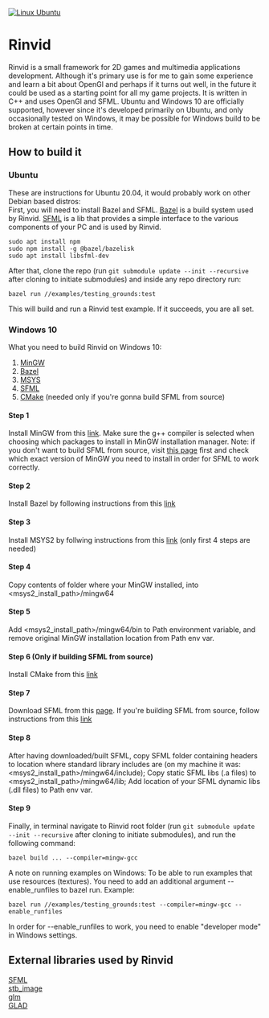 [![Linux Ubuntu](https://github.com/Seviel/Rinvid/actions/workflows/ubuntu_ci.yml/badge.svg)](https://github.com/Seviel/Rinvid/actions/workflows/ubuntu_ci.yml)

# Rinvid

Rinvid is a small framework for 2D games and multimedia applications development. Although it's primary use is for me to gain some experience and learn a bit about OpenGl and perhaps if it turns out well, in the future it could be used as a starting point for all my game projects. It is written in C++ and uses OpenGl and SFML. Ubuntu and Windows 10 are officially supported, however since it's developed primarily on Ubuntu, and only occasionally tested on Windows, it may be possible for Windows build to be broken at certain points in time.  

## How to build it

### Ubuntu

These are instructions for Ubuntu 20.04, it would probably work on other Debian based distros:  
First, you will need to install Bazel and SFML. [Bazel](https://bazel.build/) is a build system used by Rinvid. [SFML](https://www.sfml-dev.org/) is a lib that provides a simple interface to the various components of your PC and is used by Rinvid.  

    sudo apt install npm  
    sudo npm install -g @bazel/bazelisk  
    sudo apt install libsfml-dev  

After that, clone the repo (run `git submodule update --init --recursive` after cloning to initiate submodules) and inside any repo directory run:  
    
    bazel run //examples/testing_grounds:test

This will build and run a Rinvid test example. If it succeeds, you are all set.  

### Windows 10

What you need to build Rinvid on Windows 10:

   1. [MinGW](http://mingw-w64.org/doku.php)  
   2. [Bazel](https://bazel.build/)  
   3. [MSYS](https://www.msys2.org/)
   3. [SFML](https://www.sfml-dev.org/)  
   4. [CMake](https://cmake.org/download/) (needed only if you're gonna build SFML from source)  

#### Step 1
Install MinGW from this [link](http://mingw-w64.org/doku.php). Make sure the g++ compiler is selected when choosing which packages to install in MinGW installation manager. Note: if you don't want to build SFML from source, visit [this page](https://www.sfml-dev.org/download/sfml/2.5.1/) first and check which exact version of MinGW you need to install in order for SFML to work correctly.

#### Step 2
Install Bazel by following instructions from this [link](https://docs.bazel.build/versions/master/install-windows.html)

#### Step 3
Install MSYS2 by follwing instructions from this [link](https://www.msys2.org/) (only first 4 steps are needed)  

#### Step 4
Copy contents of folder where your MinGW installed, into <msys2_install_path>/mingw64  

#### Step 5
Add <msys2_install_path>/mingw64/bin to Path environment variable, and remove original MinGW installation location from Path env var.  

#### Step 6 (Only if building SFML from source)
Install CMake from this [link](https://cmake.org/download/)  

#### Step 7
Download SFML from this [page](https://www.sfml-dev.org/download/sfml/2.5.1/). If you're building SFML from source, follow instructions from this [link](https://www.sfml-dev.org/tutorials/2.5/compile-with-cmake.php)

#### Step 8
After having downloaded/built SFML, copy SFML folder containing headers to location where standard library includes are (on my machine it was: <msys2_install_path>/mingw64/include); Copy static SFML libs (.a files) to <msys2_install_path>/mingw64/lib; Add location of your SFML dynamic libs (.dll files) to Path env var.

#### Step 9
Finally, in terminal navigate to Rinvid root folder (run `git submodule update --init --recursive` after cloning to initiate submodules), and run the following command:

    bazel build ... --compiler=mingw-gcc

A note on running examples on Windows:
To be able to run examples that use resources (textures). You need to add an additional argument --enable_runfiles to bazel run. Example:

    bazel run //examples/testing_grounds:test --compiler=mingw-gcc --enable_runfiles  

In order for --enable_runfiles to work, you need to enable "developer mode" in Windows settings.

## External libraries used by Rinvid

[SFML](https://www.sfml-dev.org/)  
[stb_image](https://github.com/nothings/stb)  
[glm](https://github.com/g-truc/glm)  
[GLAD](https://glad.dav1d.de/)
